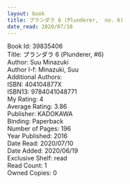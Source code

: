 ```yaml
---
layout: book
title: プランダラ 6 (Plunderer,  no. 6)
date_read: 2020/07/10
---
```


Book Id: 39835406<br />
Title: プランダラ 6 (Plunderer, #6)<br />
Author: Suu Minazuki<br />
Author l-f: Minazuki, Suu<br />
Additional Authors: <br />
ISBN: 404104877X<br />
ISBN13: 9784041048771<br />
My Rating: 4<br />
Average Rating: 3.86<br />
Publisher: KADOKAWA<br />
Binding: Paperback<br />
Number of Pages: 196<br />
Year Published: 2016<br />
Date Read: 2020/07/10<br />
Date Added: 2020/06/19<br />
Exclusive Shelf: read<br />
Read Count: 1<br />
Owned Copies: 0<br />

